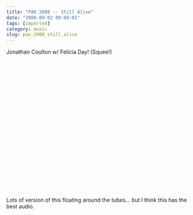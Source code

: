 ```yaml
---
title: "PAX 2008 -- Still Alive"
date: "2008-09-02 09:08:01"
tags: [imported]
category: music
slug: pax_2008_still_alive
---
```

	
Jonathan Coulton w/ Felicia Day! (Squee!)

<object width="425" height="344"><param name="movie" value="http://www.youtube.com/v/U6phPO0YPvA&hl=en&fs=1"></param><param name="allowFullScreen" value="true"></param><embed src="http://www.youtube.com/v/U6phPO0YPvA&hl=en&fs=1" type="application/x-shockwave-flash" allowfullscreen="true" width="425" height="344"></embed></object>

Lots of version of this floating around the tubes... but I think this has the best audio.
